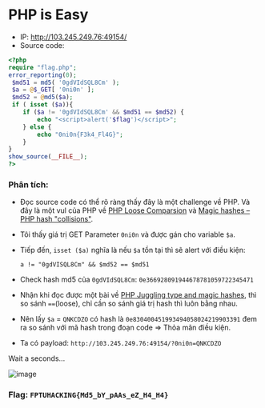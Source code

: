 # PHP is Easy

- IP: http://103.245.249.76:49154/
- Source code: 

```php
<?php
require "flag.php";
error_reporting(0);
 $md51 = md5( '0gdVIdSQL8Cm' ); 
 $a = @$_GET[ '0ni0n' ]; 
 $md52 = @md5($a); 
 if ( isset ($a)){ 
    if ($a != '0gdVIdSQL8Cm' && $md51 == $md52) { 
        echo "<script>alert('$flag')</script>"; 
    } else { 
        echo "0ni0n{F3k4_Fl4G}"; 
    } 
} 
show_source(__FILE__);
?>
```

### Phân tích:
- Đọc source code có thể rõ ràng thấy đây là một challenge về PHP. Và đây là một vul của PHP về [PHP Loose Comparsion](https://owasp.org/www-pdf-archive/PHPMagicTricks-TypeJuggling.pdf) và [Magic hashes – PHP hash "collisions"](https://github.com/spaze/hashes).
- Tôi thấy giá trị GET Parameter `0ni0n` và được gán cho variable `$a`. 
- Tiếp đến, `isset ($a)` nghĩa là nếu `$a` tồn tại thì sẽ alert với điều kiện: 
  
  `a != "0gdVISQL8Cm" && $md52 == $md51`
- Check hash md5 của `0gdVIdSQL8Cm`: `0e366928091944678781059722345471`
- Nhận khi đọc được một bài về [PHP Juggling type and magic hashes](https://github.com/swisskyrepo/PayloadsAllTheThings/blob/master/Type%20Juggling/README.md?fbclid=IwAR1I7iyNDj6xRrOTmHtIg67Q2ksMtGqJ3-SYsbdQm6dnJZaQajWfeiK7llY#php-juggling-type-and-magic-hashes), thì so sánh `==`(loose), chỉ cần so sánh giá trị hash thì luôn bằng nhau.
- Nên lấy `$a` = `QNKCDZO` có hash là `0e830400451993494058024219903391` đem ra so sánh với mã hash trong đoạn code => Thỏa mãn điều kiện. 
- Ta có payload: `http://103.245.249.76:49154/?0ni0n=QNKCDZO`

Wait a seconds...

![image](https://user-images.githubusercontent.com/93731698/176144711-e87cdbbe-aa47-48ab-b9ac-a8accc5d0279.png)


### Flag: `FPTUHACKING{Md5_bY_pAAs_eZ_H4_H4}`
